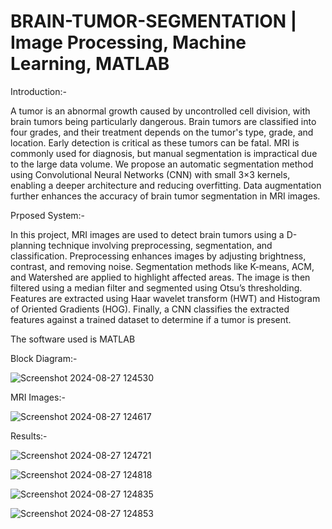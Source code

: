 # BRAIN-TUMOR-SEGMENTATION |  Image Processing, Machine Learning, MATLAB

Introduction:-

A tumor is an abnormal growth caused by uncontrolled cell division, with brain tumors being particularly dangerous. Brain tumors are classified into four grades, and their treatment depends on the tumor's type, grade, and location. Early detection is critical as these tumors can be fatal. MRI is commonly used for diagnosis, but manual segmentation is impractical due to the large data volume. We propose an automatic segmentation method using Convolutional Neural Networks (CNN) with small 3×3 kernels, enabling a deeper architecture and reducing overfitting. Data augmentation further enhances the accuracy of brain tumor segmentation in MRI images.

Prposed System:- 

In this project, MRI images are used to detect brain tumors using a D-planning technique involving preprocessing, segmentation, and classification. Preprocessing enhances images by adjusting brightness, contrast, and removing noise. Segmentation methods like K-means, ACM, and Watershed are applied to highlight affected areas. The image is then filtered using a median filter and segmented using Otsu’s thresholding. Features are extracted using Haar wavelet transform (HWT) and Histogram of Oriented Gradients (HOG). Finally, a CNN classifies the extracted features against a trained dataset to determine if a tumor is present.

The software used is MATLAB

Block Diagram:-

![Screenshot 2024-08-27 124530](https://github.com/user-attachments/assets/c3cb9671-8bbd-4c3a-92e0-499e9e9dc9bd)

MRI Images:-

![Screenshot 2024-08-27 124617](https://github.com/user-attachments/assets/5d048232-be26-4377-bedb-31e53a16bd11)

Results:-

![Screenshot 2024-08-27 124721](https://github.com/user-attachments/assets/988cd895-34e6-49f1-8324-a4c045d8e4f6)

![Screenshot 2024-08-27 124818](https://github.com/user-attachments/assets/9033a6aa-7b1a-4536-bf6f-7efac7ff32d9)

![Screenshot 2024-08-27 124835](https://github.com/user-attachments/assets/59cae25a-4f0f-4cb3-ae19-e410e62f6198)

![Screenshot 2024-08-27 124853](https://github.com/user-attachments/assets/276e450e-ef4f-4a15-a3e7-f8f1b6655a59)


